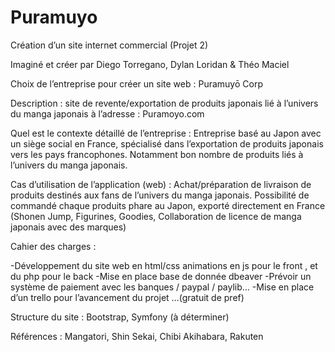 # Puramuyo

Création d’un site internet commercial 
(Projet 2)

Imaginé et créer par Diego Torregano, Dylan Loridan & Théo Maciel



Choix de l’entreprise pour créer un site web : Puramuyō Corp

Description : site de revente/exportation de produits japonais lié à l’univers du manga japonais à l’adresse : Puramoyo.com

Quel est le contexte détaillé de l’entreprise : Entreprise basé au Japon avec un siège social en France, spécialisé dans l’exportation de produits japonais vers les pays francophones. Notamment bon nombre de produits liés à l’univers du manga japonais.

Cas d’utilisation de l’application (web) :  Achat/préparation de livraison de produits destinés aux fans de l’univers du manga japonais. Possibilité de commandé chaque produits phare au Japon, exporté directement en France (Shonen Jump, Figurines, Goodies, Collaboration de licence de manga japonais avec des marques)

Cahier des charges :

-Développement du site web en html/css animations en js pour le front , et du php pour le back 
-Mise en place base de donnée dbeaver
-Prévoir un système de paiement avec les banques / paypal / paylib…
-Mise en place d’un trello pour l’avancement du projet …(gratuit de pref)

Structure du site : Bootstrap, Symfony (à déterminer)

Références : Mangatori, Shin Sekai, Chibi Akihabara, Rakuten
